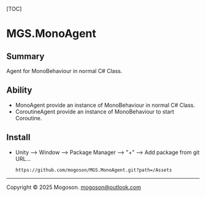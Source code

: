 [TOC]

# MGS.MonoAgent

## Summary
Agent for MonoBehaviour in normal C# Class.

## Ability

- MonoAgent provide an instance of MonoBehaviour in normal C# Class.
- CoroutineAgent provide an instance of MonoBehaviour to start Coroutine.

## Install

- Unity --> Window --> Package Manager --> "+" --> Add package from git URL...

  ```text
  https://github.com/mogoson/MGS.MonoAgent.git?path=/Assets
  ```

---

Copyright © 2025 Mogoson.	mogoson@outlook.com